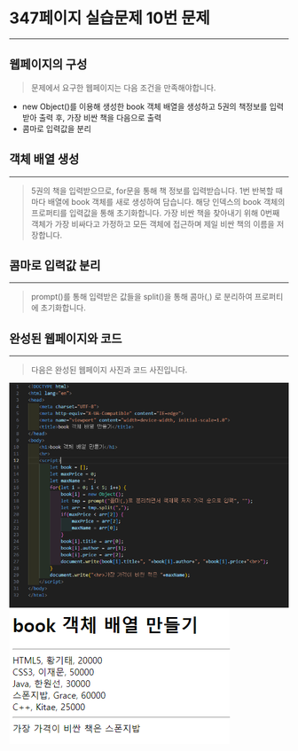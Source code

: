 # 347페이지 실습문제 10번 문제

-----------------------------

## 웹페이지의 구성

> 문제에서 요구한 웹페이지는 다음 조건을 만족해야합니다.

+ new Object()를 이용해 생성한 book 객체 배열을 생성하고 5권의 책정보를 입력받아 출력 후, 가장 비싼 책을 다음으로 출력
+ 콤마로 입력값을 분리

## 객체 배열 생성

-----------------------------

> 5권의 책을 입력받으므로, for문을 통해 책 정보를 입력받습니다. 1번 반복할 때 마다 배열에 book 객체를 새로 생성하여 담습니다.
> 해당 인덱스의 book 객체의 프로퍼티를 입력값을 통해 초기화합니다.
> 가장 비싼 책을 찾아내기 위해 0번째 객체가 가장 비싸다고 가정하고 모든 객체에 접근하며 제일 비싼 책의 이름을 저장합니다.

## 콤마로 입력값 분리

-----------------------------

> prompt()를 통해 입력받은 값들을 split()을 통해 콤마(,) 로 분리하여 프로퍼티에 초기화합니다.

## 완성된 웹페이지와 코드

-----------------------------

> 다음은 완성된 웹페이지 사진과 코드 사진입니다.

<img src="./image/p347_10코드.png">
<img src="./image/p347_10웹페이지.png">
